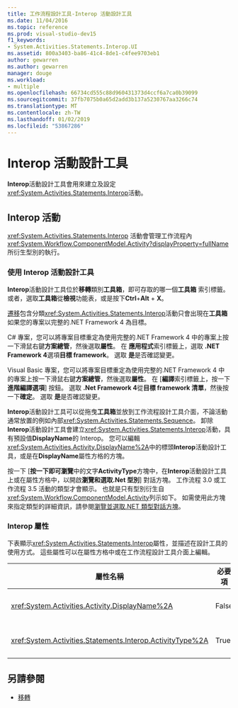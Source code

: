 ```yaml
---
title: 工作流程設計工具-Interop 活動設計工具
ms.date: 11/04/2016
ms.topic: reference
ms.prod: visual-studio-dev15
f1_keywords:
- System.Activities.Statements.Interop.UI
ms.assetid: 800a3403-ba86-41c4-8de1-c4fee9703eb1
author: gewarren
ms.author: gewarren
manager: douge
ms.workload:
- multiple
ms.openlocfilehash: 66734cd555c88d960431373d4ccf6a7ca0b39099
ms.sourcegitcommit: 37fb7075b0a65d2add3b137a5230767aa3266c74
ms.translationtype: MT
ms.contentlocale: zh-TW
ms.lasthandoff: 01/02/2019
ms.locfileid: "53867286"
---
```

# <a name="interop-activity-designer"></a>Interop 活動設計工具

**Interop**活動設計工具會用來建立及設定<xref:System.Activities.Statements.Interop>活動。

## <a name="the-interop-activity"></a>Interop 活動

<xref:System.Activities.Statements.Interop> 活動會管理工作流程內 <xref:System.Workflow.ComponentModel.Activity?displayProperty=fullName> 所衍生型別的執行。

### <a name="use-the-interop-activity-designer"></a>使用 Interop 活動設計工具

**Interop**活動設計工具位於**移轉**類別**工具箱**，即可存取的哪一個**工具箱** 索引標籤。或者，選取**工具箱**從**檢視**功能表，或是按下**Ctrl**+**Alt** + **X**。

[遷移](../workflow-designer/migration-activity-designers.md)包含分類<xref:System.Activities.Statements.Interop>活動只會出現在**工具箱**如果您的專案以完整的.NET Framework 4 為目標。

C# 專案，您可以將專案目標重定為使用完整的.NET Framework 4 中的專案上按一下滑鼠右鍵**方案總管**，然後選取**屬性**。 在 **應用程式**索引標籤上，選取 **.NET Framework 4**選項**目標 framework**。 選取 **是**是否確認變更。

Visual Basic 專案，您可以將專案目標重定為使用完整的.NET Framework 4 中的專案上按一下滑鼠右鍵**方案總管**，然後選取**屬性**。 在 [**編譯**索引標籤上，按一下**進階編譯選項**] 按鈕。 選取 **.Net Framework 4**從**目標 framework 清單**，然後按一下**確定**。 選取 **是**是否確認變更。

**Interop**活動設計工具可以從拖曳**工具箱**並放到工作流程設計工具介面，不論活動通常放置的例如內部<xref:System.Activities.Statements.Sequence>。 卸除**Interop**活動設計工具會建立<xref:System.Activities.Statements.Interop>活動，具有預設值**DisplayName**的 Interop。 您可以編輯<xref:System.Activities.Activity.DisplayName%2A>中的標頭**Interop**活動設計工具，或是在**DisplayName**屬性方格的方塊。

按一下 [**按一下即可瀏覽**中的文字**ActivityType**方塊中，在**Interop**活動設計工具上或在屬性方格中，以開啟**瀏覽和選取.Net 型別**] 對話方塊。 工作流程 3.0 或工作流程 3.5 活動的類型才會顯示。 也就是只有型別衍生自<xref:System.Workflow.ComponentModel.Activity>列示如下。 如需使用此方塊來指定類型的詳細資訊，請參閱[瀏覽並選取.NET 類型對話方塊](../workflow-designer/browse-and-select-a-dotnet-type-dialog-box.md)。

### <a name="the-interop-properties"></a>Interop 屬性

下表顯示<xref:System.Activities.Statements.Interop>屬性，並描述在設計工具的使用方式。 這些屬性可以在屬性方格中或在工作流程設計工具介面上編輯。

|屬性名稱|必要項|使用方式|
|-|--------------|-|
|<xref:System.Activities.Activity.DisplayName%2A>|False|<xref:System.Activities.Statements.Interop> 活動的易記名稱。 預設值是**Interop**。 雖然顯示名稱不是必要的建議您為其提供。|
|<xref:System.Activities.Statements.Interop.ActivityType%2A>|True|指定 <xref:System.Activities.Statements.Interop> 活動所包含之活動的活動型別。 指定的型別必須衍生自 <xref:System.Workflow.ComponentModel.Activity>。|

## <a name="see-also"></a>另請參閱

- [移轉](../workflow-designer/migration-activity-designers.md)